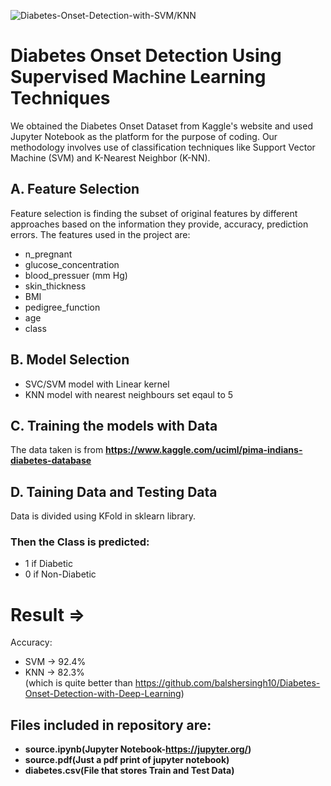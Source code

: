 ![Diabetes-Onset-Detection-with-SVM/KNN](https://miro.medium.com/max/3064/1*INSggrGiQ1lCgU8YTsfEVw.png)
# Diabetes Onset Detection Using Supervised Machine Learning Techniques
We obtained the Diabetes Onset Dataset from Kaggle's website and used Jupyter Notebook as the platform for the purpose of coding. Our methodology involves use of classification techniques like Support Vector Machine (SVM) and K-Nearest Neighbor (K-NN).
## A. Feature Selection
Feature selection is finding the subset of original features by different approaches based on the information they provide, accuracy, prediction errors.
The features used in the project are:
- n_pregnant
- glucose_concentration
- blood_pressuer (mm Hg)
- skin_thickness
- BMI
- pedigree_function
- age
- class
## B. Model Selection
* SVC/SVM model with Linear kernel
* KNN model with nearest neighbours set eqaul to 5
## C. Training the models with Data
The data taken is from **https://www.kaggle.com/uciml/pima-indians-diabetes-database**
## D. Taining Data and Testing Data
Data is divided using KFold in sklearn library.
### Then the Class is predicted:
- 1 if Diabetic
- 0 if Non-Diabetic
# Result =>
Accuracy:
* SVM -> 92.4%
* KNN -> 82.3% <br />
(which is quite better than https://github.com/balshersingh10/Diabetes-Onset-Detection-with-Deep-Learning)

## Files included in repository are:
- **source.ipynb(Jupyter Notebook-https://jupyter.org/)**
- **source.pdf(Just a pdf print of jupyter notebook)**
- **diabetes.csv(File that stores Train and Test Data)**  <br />
